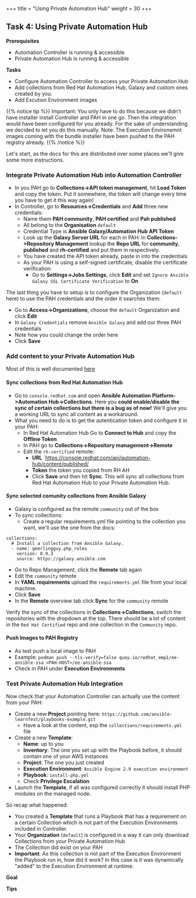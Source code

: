 +++
title = "Using Private Automation Hub"
weight = 30
+++

## Task 4: Using Private Automation Hub

**Prerequisites**
* Automation Controller is running & accessible
* Private Automation Hub is running & accessible

**Tasks**
* Configure Automation Controller to access your Private Automation Hub
* Add collections from Red Hat Automation Hub, Galaxy and custom ones created by you.
* Add Excution Environment images

{{% notice tip %}}
Important: You only have to do this because we didn't have installer install Controller and PAH in one go. Then the integration would have been configured for you already. For the sake of understanding we decided to let you do this manually. Note: The Execution Environemnt images coming with the bundle installer have been pushed to the PAH registry already.
{{% /notice %}}

Let's start, as the docs for this are distributed over some places we'll give some more instructions.

### Integrate **Private Automation Hub** into Automation Controller

* In you PAH go to **Collections->API token management**, hit **Load Token** and copy the token. Put it somewhere, the token will change every time you have to get it this way again!
* In Controller, go to **Resources->Credentials** and **Add** three new credentials:
  * Name them **PAH community**, **PAH certified** and **Pah published**
  * All belong to the **Organisation** `default`
  * Credential Type is **Ansible Galaxy/Automation Hub API Token**
  * Look up the **Galaxy Server URL** for each in PAH: In **Collections->Repository Management** lookup the **Repo URL** for **community**, **published** and **rh-certified** and put them in respectively.   
  * You have created the API token already, paste in into the credentials
  * As your PAH is using a self-signed certificate, disable the certificate verification:
    * Go to **Settings->Jobs Settings**, click **Edit** and set `Ignore Ansible Galaxy SSL Certificate Verification` to **On**
  
The last thing you have to setup is to configure the Organization (`default` here) to use the PAH credentials and the order it searches them:  
  
  * Go to **Access->Organizations**, choose the `default` Organization and click **Edit**
  * In `Galaxy Credentials` remove `Ansible Galaxy` and add our three PAH credentials
  * Note how you could change the order here
  * Click **Save**

### Add content to your **Private Automation Hub**

Most of this is well documented [here](https://access.redhat.com/documentation/en-us/red_hat_ansible_automation_platform/2.1/html-single/managing_red_hat_certified_and_ansible_galaxy_collections_in_automation_hub/index)

#### Sync collections from Red Hat Automation Hub
* Go to `console.redhat.com` and open **Ansible Automation Platform->Automation Hub->Collections**. Here you **could enable/disable the sync of certain collections but there is a bug as of now!** We'll give you a working URL to sync all content as a workaround.
* What you need to do is to get the autentication token and configure it in your PAH: 
  * In Red Hat Automation Hub Go to **Connect to Hub** and copy the **Offline Token**
  * In PAH go to **Collections->Repository management->Remote**
  * Edit the `rh-certified` remote: 
    * **URL** `https://console.redhat.com/api/automation-hub/content/published/
    * **Token** the token you copied from RH AH
    * Click **Save** and then hit **Sync**. This will sync all collections from Red Hat Automation Hub to your Private Automation Hub.

#### Sync selected comunity collections from Ansible Galaxy
* Galaxy is configured as the remote `community` out of the box
* To sync collections:
  * Create a regular requirements.yml file pointing to the collection you want, we'll use the one from the docs:
```
collections:
  # Install a collection from Ansible Galaxy.
  - name: geerlingguy.php_roles
    version: 0.9.3
    source: https://galaxy.ansible.com
```   
  * Go to Repo Management, click the **Remote** tab again
  * Edit the `community` remote
  * In **YAML requirements** upload the  `requirements.yml` file from your local machine.
  * Click **Save**
  * In the **Remote** overview tab click **Sync** for the `community` remote

Verify the sync of the collections in **Collections->Collections**, switch the repositories with the dropdown at the top. There should be a lot of content in the `Red Hat Certified` repo and one collection in the `Community` repo. 

#### Push Images to PAH Registry

* As test push a local image to PAH
* Example: `podman push --tls-verify=false quay.io/redhat_emp1/ee-ansible-ssa <PAH-HOST>/ee-ansible-ssa`
* Check in PAH under **Execution Environments**

### Test **Private Automation Hub** Integration

Now check that your Automation Controller can actually use the content from your PAH:

* Create a new **Project** pointing here: `https://github.com/ansible-learnfest/playbooks-example.git`
  * Have a look at the content, esp the `collections/requirements.yml` file
* Create a new **Template**:
  * **Name**: up to you
  * **Inventory**: The one you set up with the Playbook before, it should contain one of your AWS instances
  * **Project**: The one you just created
  * **Execution Environment**: `Ansible Engine 2.9 execution environment`
  * **Playbook**: `install-php.yml`
  * Check **Privilege Escalation**
* Launch the **Template**, if all was configured correctly it should install PHP modules on the managed node.

So recap what happened:
* You created a **Template** that runs a Playbook that has a requirement on a certain Collection which is not part of the Execution Environments included in Controller.
* Your **Organization** (`default`) is configured in a way it can only download Collections from your Private Automation Hub
* The Collection did exist on your PAH
* **Important**: As this collection is not part of the Execution Environment the Playbook run in, how did it work? In this case is it was dynamically "added" to the Execution Environment at runtime.

**Goal**

**Tips**
